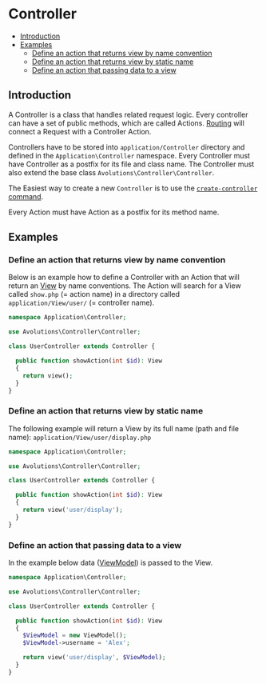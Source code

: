 # Controller

* [Introduction](#introduction)
* [Examples](#examples)
  * [Define an action that returns view by name convention](#define-an-action-that-returns-view-by-name-convention)
  * [Define an action that returns view by static name](#define-an-action-that-returns-view-by-static-name)
  * [Define an action that passing data to a view](#define-an-action-that-passing-data-to-a-view)

## Introduction
A Controller is a class that handles related request logic. Every controller can have a set of public methods, which are called Actions.
[Routing](routing.md) will connect a Request with a Controller Action.

Controllers have to be stored into `application/Controller` directory and defined in the `Application\Controller` namespace.
Every Controller must have Controller as a postfix for its file and class name. The Controller must also extend the base class `Avolutions\Controller\Controller`. 

The Easiest way to create a new `Controller` is to use the [`create-controller` command](command.md#create-controller).

Every Action must have Action as a postfix for its method name.

## Examples
### Define an action that returns view by name convention

Below is an example how to define a Controller with an Action that will return an [View](view.md) by name conventions.
The Action will search for a View called `show.php` (= action name) in a directory called `application/View/user/` (= controller name).

```php
namespace Application\Controller;

use Avolutions\Controller\Controller;

class UserController extends Controller {

  public function showAction(int $id): View
  {
    return view();
  }
}
```

### Define an action that returns view by static name

The following example will return a View by its full name (path and file name): `application/View/user/display.php`

```php
namespace Application\Controller;

use Avolutions\Controller\Controller;

class UserController extends Controller {

  public function showAction(int $id): View
  {
    return view('user/display');
  }
}
```

### Define an action that passing data to a view

In the example below data ([ViewModel](viewmodel.md)) is passed to the View.

```php
namespace Application\Controller;

use Avolutions\Controller\Controller;

class UserController extends Controller {

  public function showAction(int $id): View
  {
    $ViewModel = new ViewModel();
    $ViewModel->username = 'Alex';

    return view('user/display', $ViewModel);
  }
}
```
